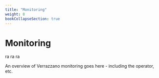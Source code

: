 ```yaml
---
title: "Monitoring"
weight: 8
bookCollapseSection: true
---
```


# Monitoring

ra ra ra

An overview of Verrazzano monitoring goes here - including the operator, etc.